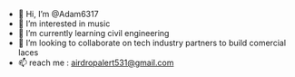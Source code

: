 - 👋 Hi, I’m @Adam6317
- 👀 I’m interested in music
- 🌱 I’m currently learning civil engineering 
- 💞️ I’m looking to collaborate on tech industry partners to build comercial laces
- 📫 reach me : airdropalert531@gmail.com

<!---
Adam6317/Adam6317 is a ✨ special ✨ repository because its `README.md` (this file) appears on your GitHub profile.
You can click the Preview link to take a look at your changes.
--->
